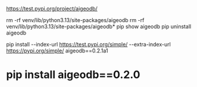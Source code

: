 
https://test.pypi.org/project/aigeodb/

rm -rf venv/lib/python3.13/site-packages/aigeodb
rm -rf venv/lib/python3.13/site-packages/aigeodb*
pip show aigeodb
pip uninstall aigeodb

pip install --index-url https://test.pypi.org/simple/ --extra-index-url https://pypi.org/simple/ aigeodb==0.2.1a1


# pip install aigeodb==0.2.0